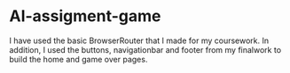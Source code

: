 # AI-assigment-game

I have used the basic BrowserRouter that I made for my coursework. In addition, I used the buttons, navigationbar and footer from my finalwork to build the home and game over pages.
